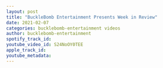 ```yaml
---
layout: post
title: "BuckleBomb Entertainment Presents Week in Review"
date: 2021-02-07
categories: bucklebomb-entertainment videos
author: bucklebomb-entertainment
spotify_track_id: 
youtube_video_id: S24NoOY0TEE
apple_track_id: 
youtube_metadata: 
---
```

